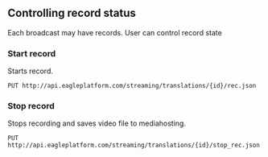 ## Controlling record status

Each broadcast may have records. User can control record state

### Start record

Starts record.

    PUT http://api.eagleplatform.com/streaming/translations/{id}/rec.json

### Stop record

Stops recording and saves video file to mediahosting.

    PUT http://api.eagleplatform.com/streaming/translations/{id}/stop_rec.json

